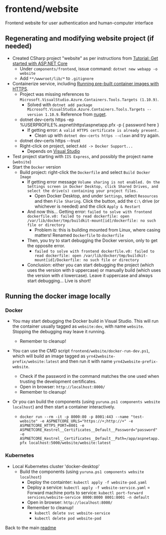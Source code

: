 # frontend/website

Frontend website for user authentication and human-computer interface

## Regenerating and modifying website project (if needed)

- Created CSharp project "website" as per instructions from [Tutorial: Get started with ASP.NET Core](https://docs.microsoft.com/en-us/aspnet/core/getting-started/?view=aspnetcore-9.0)
  - Under `components/frontend`, issue command: `dotnet new webapp -o website`
  - Add `**/wwwroot/lib/*` to `.gitignore`
- Containerize service, including [Running pre-built container images with HTTPS](https://docs.microsoft.com/en-us/aspnet/core/security/docker-https?view=aspnetcore-9.0).
  - Project was missing references to `Microsoft.VisualStudio.Azure.Containers.Tools.Targets (1.10.9)`.
    - Solved with `dotnet add package Microsoft.VisualStudio.Azure.Containers.Tools.Targets --version 1.10.9`. Reference from [nuget](https://www.nuget.org/packages/Microsoft.VisualStudio.Azure.Containers.Tools.Targets/).
  - dotnet dev-certs https -ep %USERPROFILE%\.aspnet\https\aspnetapp.pfx -p { password here }
    - If getting error: `A valid HTTPS certificate is already present.`
      - Clean up with `dotnet dev-certs https --clean` and try again.
  - dotnet dev-certs https --trust
  - Right-click on project, select `Add -> Docker Support...`
    - Depends on [Visual Studio](https://learn.microsoft.com/en-us/aspnet/core/host-and-deploy/docker/visual-studio-tools-for-docker?view=aspnetcore-9.0)
- Test project starting with `IIS Express`, and possibly the project name (`website`)
- Start the `Docker` version
  - Build project: right-click the `Dockerfile` and select `Build Docker Image`
    - If getting error message `Volume sharing is not enabled. On the Settings screen in Docker Desktop, click Shared Drives, and select the drive(s) containing your project files.`
      - Open Docker Desktop, and under `Settings`, select `Resources` and then `File Sharing`. Click the button, add the `C:\` drive (or whichever is needed) and the click `Apply & Restart`
    - And now this... Getting error: `failed to solve with frontend dockerfile.v0: failed to read dockerfile: open /var/lib/docker/tmp/buildkit-mount[id]/dockerfile: no such file or directory`
      - Problem is: this is building mounted from Linux, where casing matters! Renamed `Dockerfile` to `dockerfile`
    - Then, you try to start debugging the Docker version, only to get the opposite error.
      - `failed to solve with frontend dockerfile.v0: failed to read dockerfile: open /var/lib/docker/tmp/buildkit-mount[id]/Dockerfile: no such file or directory`
    - Conclusion: either you can start debugging the project (which uses the version with `D` uppercase) or manually build (which uses the version with `d` lowercase). Leave it uppercase and always start debugging... Live is short!

## Running the docker image locally

### Docker

- You may start debugging the Docker build in Visual Studio. This will run the container usually tagged as `website:dev`, with name `website`. Stopping the debugging may leave it running.
  - Remember to cleanup!

- You can use the CMD script `frontend/website/docker-run-dev.ps1`, which will build an image tagged as `yrn42website-prefix/website:latest` and then run it with name `yrn42website-prefix-website`.
  - Check if the password in the command matches the one used when trusting the development certificates.
  - Open in browser: `http://localhost:8000/`
  - Remember to cleanup!

- Or you can build the components (using `yuruna.ps1 components website localhost`) and then start a container interactively.
  - `docker run --rm -it -p 8000:80 -p 8001:443 --name "test-website" -e ASPNETCORE_URLS="https://+;http://+" -e ASPNETCORE_HTTPS_PORT=8001 -e ASPNETCORE_Kestrel__Certificates__Default__Password="password" -e ASPNETCORE_Kestrel__Certificates__Default__Path=/app/aspnetapp.pfx localhost:5000/website/website:latest`

### Kubernetes

- Local Kubernetes cluster 'docker-desktop'
  - Build the components (using `yuruna.ps1 components website localhost`)
    - Deploy the containter: `kubectl apply -f website-pod.yaml`
    - Deploy a service: `kubectl apply -f website-service.yaml`
    = Forward machine ports to service: `kubectl port-forward services/website-service 8000:8000 8001:8001 -n default`
    - Open in browser: `http://localhost:8000/`
    - Remember to cleanup!
      - `kubectl delete svc website-service`
      - `kubectl delete pod website-pod`

Back to the main [readme](../../../README.md)
